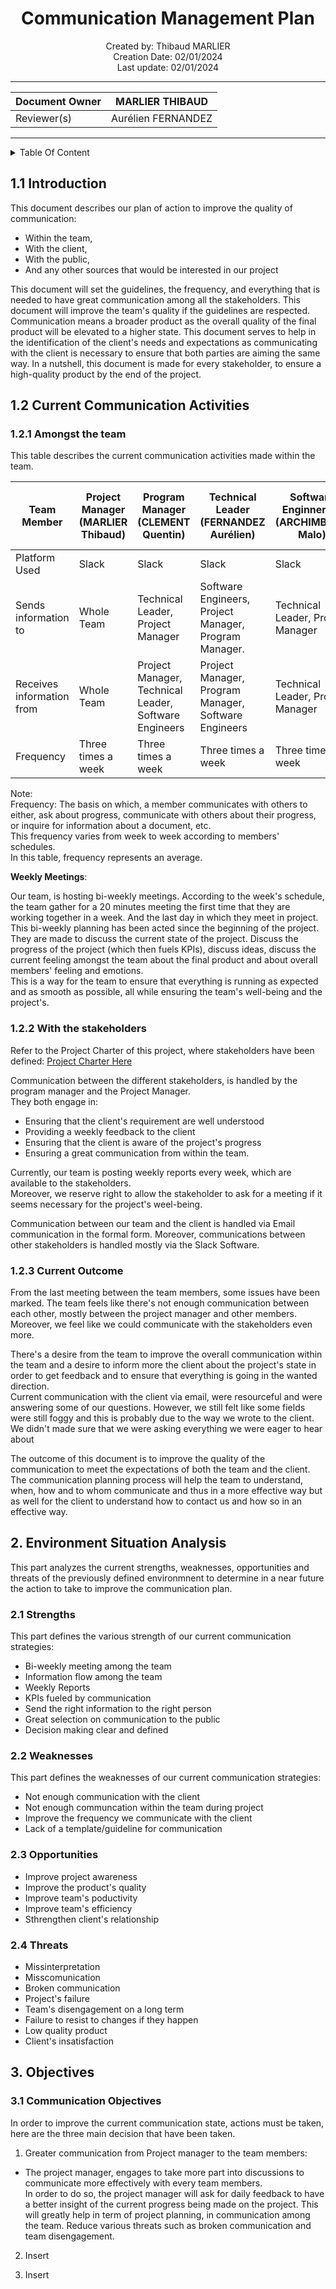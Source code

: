 
<h1 align="center"> Communication Management Plan </h1>

<p align="center">
Created by: Thibaud MARLIER <br> Creation Date: 02/01/2024 <br> Last update: 02/01/2024
</p>

___

| Document Owner    | MARLIER THIBAUD |
|-------------------|-----------------|
| Reviewer(s)       | Aurélien FERNANDEZ|

___

<details>

<summary>
Table Of Content
</summary>

- [1.1 Introduction](#11-introduction)
- [1.2 Current Communication Activities](#12-current-communication-activities)
  - [1.2.1 Amongst the team](#121-amongst-the-team)
  - [1.2.2 With the stakeholders](#122-with-the-stakeholders)
  - [1.2.3 Current Outcome](#123-current-outcome)
- [2. Environment Situation Analysis](#2-environment-situation-analysis)
  - [2.1 Strengths](#21-strengths)
  - [2.2 Weaknesses](#22-weaknesses)
  - [2.3 Opportunities](#23-opportunities)
  - [2.4 Threats](#24-threats)
- [3. Objectives](#3-objectives)
  - [3.1 Communication Objectives](#31-communication-objectives)

</details>

## 1.1 Introduction

This document describes our plan of action to improve the quality of communication:

- Within the team,
- With the client,
- With the public,
- And any other sources that would be interested in our project
  
This document will set the guidelines, the frequency, and everything that is needed to have great communication among all the stakeholders. This document will improve the team's quality if the guidelines are respected. Communication means a broader product as the overall quality of the final product will be elevated to a higher state.
This document serves to help in the identification of the client's needs and expectations as communicating with the client is necessary to ensure that both parties are aiming the same way.
In a nutshell, this document is made for every stakeholder, to ensure a high-quality product by the end of the project.

## 1.2 Current Communication Activities

### 1.2.1 Amongst the team

This table describes the current communication activities made within the team.

| Team Member                | Project Manager (MARLIER Thibaud) | Program Manager (CLEMENT Quentin)                     | Technical Leader (FERNANDEZ Aurélien)                 | Software Enginner #1 (ARCHIMBAUD Malo) | Software Engineer #2 (KAKAL Mathis) | Quality Assurance (LEMOINE Arthur)                    |
|----------------------------|-----------------------------------|-------------------------------------------------------|-------------------------------------------------------|----------------------------------------|-------------------------------------|-------------------------------------------------------|
| Platform Used              | Slack                             | Slack                                                 | Slack                                                 | Slack                                  | Slack                               | Slack                                                 |
| Sends information to       | Whole Team                        | Technical Leader, Project Manager                     | Software Engineers, Project Manager, Program Manager. | Technical Leader, Project Manager      | Technical Leader, Project Manager   | Software Engineers, Technical Leader                  |
| Receives information from  | Whole Team                        | Project Manager, Technical Leader, Software Engineers | Project Manager, Program Manager, Software Engineers  | Technical Leader, Project Manager      | Technical Leader, Project Manager   | Project Manager, Software Engineers, Technical Leader |
| Frequency                  | Three times a week                            | Three times a week                                    | Three times a week                                    | Three times a week                     | Three times a week                  | Twice a week                                          |

Note: \
Frequency: The basis on which, a member communicates with others to either, ask about progress, communicate with others about their progress, or inquire for information about a document, etc. \
This frequency varies from week to week according to members' schedules. \
In this table, frequency represents an average.

**Weekly Meetings**:

Our team, is hosting bi-weekly meetings. According to the week's schedule, the team gather for a 20 minutes meeting the first time that they are working together in a week. And the last day in which they meet in project. \
This bi-weekly planning has been acted since the beginning of the project. They are made to discuss the current state of the project. Discuss the progress of the project (which then fuels KPIs), discuss ideas, discuss the current feeling amongst the team about the final product and about overall members' feeling and emotions. \
This is a way for the team to ensure that everything is running as expected and as smooth as possible, all while ensuring the team's well-being and the project's.

### 1.2.2 With the stakeholders

Refer to the Project Charter of this project, where stakeholders have been defined: [Project Charter Here](https://github.com/algosup/2023-2024-project-3-virtual-processor-team-3/blob/main/documents/Management/project_charter/project_charter.md)

Communication between the different stakeholders, is handled by the program manager and the Project Manager. \
They both engage in:

- Ensuring that the client's requirement are well understood
- Providing a weekly feedback to the client
- Ensuring that the client is aware of the project's progress
- Ensuring a great communication from within the team.

Currently, our team is posting weekly reports every week, which are available to the stakeholders. \
Moreover, we reserve right to allow the stakeholder to ask for a meeting if it seems necessary for the project's weel-being.

Communication between our team and the client is handled via Email communication in the formal form.
Moreover, communications between other stakeholders is handled mostly via the Slack Software.

### 1.2.3 Current Outcome

From the last meeting between the team members, some issues have been marked. The team feels like there's not enough communication between each other, mostly between the project manager and other members. Moreover, we feel like we could communicate with the stakeholders even more.

There's a desire from the team to improve the overall communication within the team and a desire to inform more the client about the project's state in order to get feedback and to ensure that everything is going in the wanted direction. \
Current communication with the client via email, were resourceful and were answering some of our questions. However, we still felt like some fields were still foggy and this is probably due to the way we wrote to the client. We didn't made sure that we were asking everything we were eager to hear about

The outcome of this document is to improve the quality of the communication to meet the expectations of both the team and the client. The communication planning process will help the team to understand, when, how and to whom communicate and thus in a more effective way but as well for the client to understand how to contact us and how so in an effective way.

## 2. Environment Situation Analysis

This part analyzes the current strengths, weaknesses, opportunities and threats of the previously defined environmnent to determine in a near future the action to take to improve the communication plan.

### 2.1 Strengths

This part defines the various strength of our current communication strategies:

- Bi-weekly meeting among the team
- Information flow among the team
- Weekly Reports
- KPIs fueled by communication
- Send the right information to the right person
- Great selection on communication to the public
- Decision making clear and defined

### 2.2 Weaknesses

This part defines the weaknesses of our current communication strategies:

- Not enough communication with the client
- Not enough communcation within the team during project
- Improve the frequency we communicate with the client
- Lack of a template/guideline for communication

### 2.3 Opportunities

- Improve project awareness
- Improve the product's quality
- Improve team's poductivity
- Improve team's efficiency
- Sthrengthen client's relationship

### 2.4 Threats

- Missinterpretation
- Misscomunication
- Broken communication
- Project's failure
- Team's disengagement on a long term
- Failure to resist to changes if they happen
- Low quality product
- Client's insatisfaction

## 3. Objectives

### 3.1 Communication Objectives

In order to improve the current communication state, actions must be taken, here are the three main decision that have been taken.

1. Greater communication from Project manager to the team members:

- The project manager, engages to take more part into discussions to communicate more effectively with every team members. \
In order to do so, the project manager will ask for daily feedback to have a better insight of the current progress being made on the project. This will greatly help in term of project planning, in communication among the team. Reduce various threats such as broken communication and team disengagement.  

2. Insert

3. Insert

<!-- 3 Objectives
So far, you have set out the current state of communications within your team. The next step is to describe the future state, which will be achieved through the execution of this plan.
3.1 Communications Objectives
List here, the top 3 objectives that are to be achieved by the execution of this Communications Plan. Try and make your objectives: Specific, Measurable, Actionable, Relevant and Timely (S.M.A.R.T) where possible. For instance, your objectives may be related to:
    • Increasing stakeholder awareness
    • Improving team efficiency and productivity
    • Gaining management sponsorship and buy-in
    • Changing the perception of your team
    • Improving team culture and behaviour.

    3.2 Communications Guidelines
To help you meet your objectives, list all of the guidelines that are applicable to the dissemination of communications messages within your team. For instance, your communications guidelines might be that:
    • All messages will be audience-specific
    • Every key message will be communicated formally
    • Messages will be distributed through an appropriate channel
    • The team will communicate what people need to know before they need to know it
    • Communication will be tailored, based on what people need to know
    • All critical communications must be approved by management prior to distribution
    • Only the communications team will be able to distribute official press releases
    • Project-wide meetings will be held at all important milestones
    • Regular, unbiased reporting will be undertaken
    • The project team will listen and act on feedback

4 Stakeholders

So far, you have described the communications environment and set 3 key objectives for communications within your team. The next step is to identify who it is that will be involved in the dissemination and receipt of communications issued by your team i.e. who is going to create, send out and receive the formal communications messages.

Download our free Stakeholder Analysis Template for Excel
4.1 Target Audience
List and describe each of the audience groups (i.e. stakeholders) that your team will communicate with. Remember that this is a formal Communications Plan. Therefore, you with only wish to list audience groups whom your team will want to communicate formally with. 

For example, a project may have the following target audiences:

    • Project board (sponsor, director, other board members)
    • Project management team (project manager, project leaders)
    • Project team members
    • Related project teams
    • Project management office
    • Related business unit managers
    • Internal audit or strategy staff
    • External suppliers and contractors
    • Governance and regulatory bodies
4.2 Stakeholder Requirements
You now know exactly who it is that you are going to formally communicate with. The next step is to identify the information that they need to receive. List each stakeholder in the table below then describe the information that they need to receive and the timeframe in which they need to receive it.  -->
